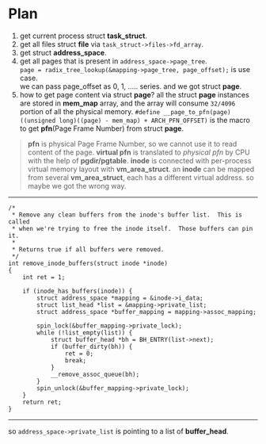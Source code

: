 # Plan #
1. get current process struct **task_struct**.
2. get all files struct **file** via `task_struct->files->fd_array`.
3. get struct **address_space**.
4. get all pages that is present in `address_space->page_tree`.  
   `page = radix_tree_lookup(&mapping->page_tree, page_offset);` is use case.   
   we can pass page_offset as 0, 1, ..... series.
   and we got struct **page**.
5. how to get page content via struct **page**?
   all the struct **page** instances are stored in **mem_map** array, 
   and the array will consume `32/4096` portion of all the physical memory.
   `#define __page_to_pfn(page)    ((unsigned long)((page) - mem_map) + ARCH_PFN_OFFSET)`
   is the macro to get **pfn**(Page Frame Number) from struct **page**.

> **pfn** is physical Page Frame Number, so we cannot use it to read content of the page.
> **virtual pfn** is translated to *physical pfn* by CPU with the help of **pgdir/pgtable**.
> **inode** is connected with per-process virtual memory layout with **vm_area_struct**.
> an **inode** can be mapped from several **vm_area_struct**, each has a different virtual address.
> so maybe we got the wrong way.

****************************************************************************
    /*
     * Remove any clean buffers from the inode's buffer list.  This is called
     * when we're trying to free the inode itself.  Those buffers can pin it.
     *
     * Returns true if all buffers were removed.
     */
    int remove_inode_buffers(struct inode *inode)
    {
    	int ret = 1;
    
    	if (inode_has_buffers(inode)) {
    		struct address_space *mapping = &inode->i_data;
    		struct list_head *list = &mapping->private_list;
    		struct address_space *buffer_mapping = mapping->assoc_mapping;
    
    		spin_lock(&buffer_mapping->private_lock);
    		while (!list_empty(list)) {
    			struct buffer_head *bh = BH_ENTRY(list->next);
    			if (buffer_dirty(bh)) {
    				ret = 0;
    				break;
    			}
    			__remove_assoc_queue(bh);
    		}
    		spin_unlock(&buffer_mapping->private_lock);
    	}
    	return ret;
    }   
****************************************************************************

so `address_space->private_list` is pointing to a list of **buffer_head**.
